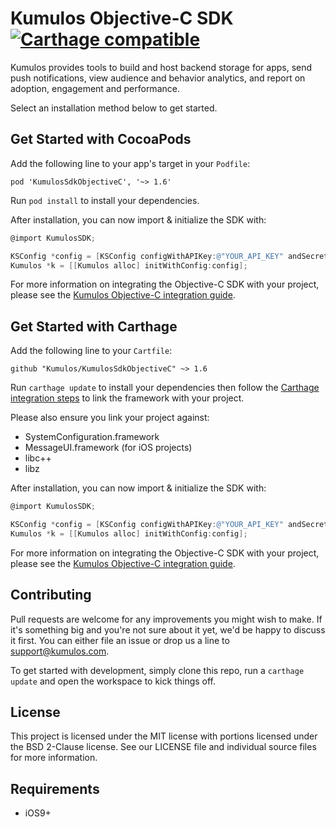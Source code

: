 # Kumulos Objective-C SDK [![Carthage compatible](https://img.shields.io/badge/Carthage-compatible-4BC51D.svg?style=flat)](https://github.com/Carthage/Carthage)

Kumulos provides tools to build and host backend storage for apps, send push notifications, view audience and behavior analytics, and report on adoption, engagement and performance.

Select an installation method below to get started.

## Get Started with CocoaPods

Add the following line to your app's target in your `Podfile`:

```
pod 'KumulosSdkObjectiveC', '~> 1.6'
```

Run `pod install` to install your dependencies.

After installation, you can now import & initialize the SDK with:

```objective-c
@import KumulosSDK;

KSConfig *config = [KSConfig configWithAPIKey:@"YOUR_API_KEY" andSecretKey:@"YOUR_SECRET_KEY"];
Kumulos *k = [[Kumulos alloc] initWithConfig:config];
```

For more information on integrating the Objective-C SDK with your project, please see the [Kumulos Objective-C integration guide](https://docs.kumulos.com/integration/ios).

## Get Started with Carthage

Add the following line to your `Cartfile`:

```
github "Kumulos/KumulosSdkObjectiveC" ~> 1.6
```

Run `carthage update` to install your dependencies then follow the [Carthage integration steps](https://github.com/Carthage/Carthage#getting-started) to link the framework with your project.

Please also ensure you link your project against:

- SystemConfiguration.framework
- MessageUI.framework (for iOS projects)
- libc++
- libz

After installation, you can now import & initialize the SDK with:

```objective-c
@import KumulosSDK;

KSConfig *config = [KSConfig configWithAPIKey:@"YOUR_API_KEY" andSecretKey:@"YOUR_SECRET_KEY"];
Kumulos *k = [[Kumulos alloc] initWithConfig:config];
```

For more information on integrating the Objective-C SDK with your project, please see the [Kumulos Objective-C integration guide](https://docs.kumulos.com/integration/ios).

## Contributing

Pull requests are welcome for any improvements you might wish to make. If it's something big and you're not sure about it yet, we'd be happy to discuss it first. You can either file an issue or drop us a line to [support@kumulos.com](mailto:support@kumulos.com).

To get started with development, simply clone this repo, run a `carthage update` and open the workspace to kick things off.

## License

This project is licensed under the MIT license with portions licensed under the BSD 2-Clause license. See our LICENSE file and individual source files for more information.

## Requirements

- iOS9+
